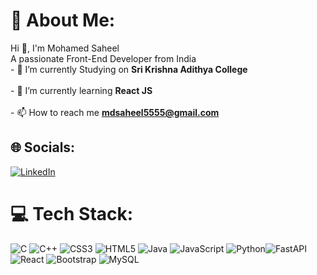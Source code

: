 # 💫 About Me:
Hi 👋, I'm Mohamed Saheel<br>A passionate Front-End Developer from India<br>- 🔭 I’m currently Studying on **Sri Krishna Adithya College**<br><br>- 🌱 I’m currently learning **React JS**<br><br>- 📫 How to reach me **mdsaheel5555@gmail.com**<br>


## 🌐 Socials:
 [![LinkedIn](https://img.shields.io/badge/LinkedIn-%230077B5.svg?logo=linkedin&logoColor=white)](https://www.linkedin.com/in/mohamed-saheel-s-6786a4250/) 

# 💻 Tech Stack:
![C](https://img.shields.io/badge/c-%2300599C.svg?style=for-the-badge&logo=c&logoColor=white) ![C++](https://img.shields.io/badge/c++-%2300599C.svg?style=for-the-badge&logo=c%2B%2B&logoColor=white) ![CSS3](https://img.shields.io/badge/css3-%231572B6.svg?style=for-the-badge&logo=css3&logoColor=white) ![HTML5](https://img.shields.io/badge/html5-%23E34F26.svg?style=for-the-badge&logo=html5&logoColor=white) ![Java](https://img.shields.io/badge/java-%23ED8B00.svg?style=for-the-badge&logo=java&logoColor=white) ![JavaScript](https://img.shields.io/badge/javascript-%23323330.svg?style=for-the-badge&logo=javascript&logoColor=%23F7DF1E) ![Python](https://img.shields.io/badge/python-3670A0?style=for-the-badge&logo=python&logoColor=ffdd54)![FastAPI](https://img.shields.io/badge/FastAPI-005571?style=for-the-badge&logo=fastapi) ![React](https://img.shields.io/badge/react-%2320232a.svg?style=for-the-badge&logo=react&logoColor=%2361DAFB) ![Bootstrap](https://img.shields.io/badge/bootstrap-%23563D7C.svg?style=for-the-badge&logo=bootstrap&logoColor=white) ![MySQL](https://img.shields.io/badge/mysql-%2300f.svg?style=for-the-badge&logo=mysql&logoColor=white) 
<!--# 📊 GitHub Stats:
![](https://github-readme-stats.vercel.app/api?username=md-saheel&theme=dark&hide_border=false&include_all_commits=true&count_private=false)<br/>
![](https://github-readme-streak-stats.herokuapp.com/?user=md-saheel&theme=dark&hide_border=false)<br/>
![](https://github-readme-stats.vercel.app/api/top-langs/?username=mdsaheel&theme=dark&hide_border=false&include_all_commits=true&count_private=false&layout=compact)
 -->
